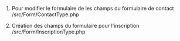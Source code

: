 1. Pour modifier le formulaire de les champs du formulaire de contact
/src/Form/ContactType.php

2. Création des champs du formulaire pour l'inscription
/src/Form/InscriptionType.php